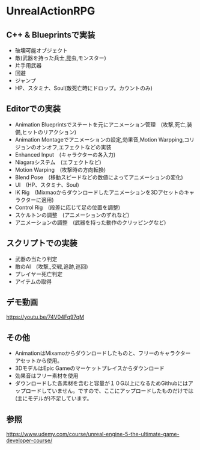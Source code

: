 # UnrealActionRPG
## C++ & Blueprintsで実装
* 破壊可能オブジェクト
* 敵(武器を持った兵士,昆虫,モンスター)
* 片手用武器
* 回避
* ジャンプ
* HP、スタミナ、Soul(敵死亡時にドロップ。カウントのみ)

## Editorでの実装
* Animation Blueprintsでステートを元にアニメーション管理　(攻撃,死亡,装備,ヒットのリアクション)
* Animation Montageでアニメーションの設定,効果音,Motion Warpping,コリジョンのオンオフ,エフェクトなどの実装
* Enhanced Input　(キャラクターの各入力)
* Niagaraシステム　(エフェクトなど)
* Motion Warping　(攻撃時の方向転換)
* Blend Pose　(移動スピードなどの数値によってアニメーションの変化)
* UI　(HP、スタミナ、Soul)
* IK Rig　(Mixmaoからダウンロードしたアニメーションを3Dアセットのキャラクターに適用)
* Control Rig　(段差に応じて足の位置を調整)
* スケルトンの調整　(アニメーションのずれなど)
* アニメーションの調整　(武器を持った動作のクリッピングなど)
## スクリプトでの実装
* 武器の当たり判定
* 敵のAI　(攻撃,,交戦,追跡,巡回)
* プレイヤー死亡判定
* アイテムの取得

## デモ動画
https://youtu.be/74V04Fq97qM

## その他
* AnimationはMixamoからダウンロードしたものと、フリーのキャラクターアセットから使用。
* 3DモデルはEpic Gameのマーケットプレイスからダウンロード
* 効果音はフリー素材を使用
* ダウンロードした各素材を含むと容量が１０G以上になるためGithubにはアップロードしていません。ですので、ここにアップロードしたものだけでは(主にモデルが)不足しています。


## 参照
https://www.udemy.com/course/unreal-engine-5-the-ultimate-game-developer-course/
